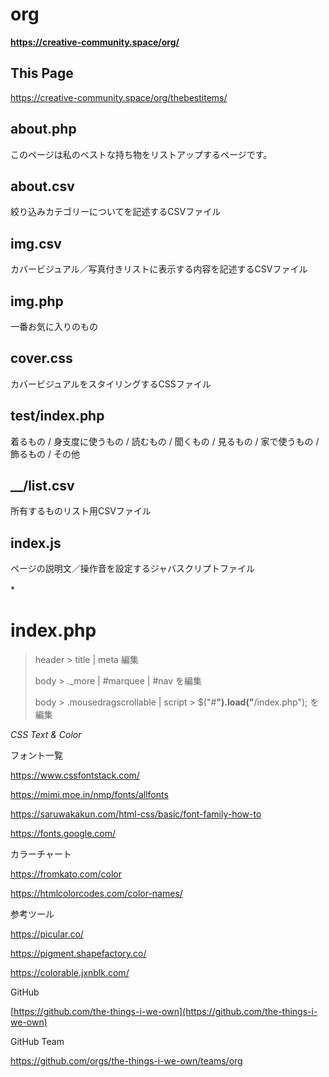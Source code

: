 # org
**https://creative-community.space/org/**

## This Page
https://creative-community.space/org/thebestitems/


## about.php
このページは私のベストな持ち物をリストアップするページです。
## about.csv
絞り込みカテゴリーについてを記述するCSVファイル
## img.csv
カバービジュアル／写真付きリストに表示する内容を記述するCSVファイル
## img.php
一番お気に入りのもの
## cover.css
カバービジュアルをスタイリングするCSSファイル
## test/index.php 
着るもの / 身支度に使うもの / 読むもの / 聞くもの / 見るもの / 家で使うもの / 飾るもの / その他
## __/list.csv
所有するものリスト用CSVファイル
## index.js
ページの説明文／操作音を設定するジャバスクリプトファイル

*　　


# index.php

> header > title | meta 編集
> 
> body > ._more | #marquee | #nav を編集
> 
> body > .mousedragscrollable | script > $("#__").load("__/index.php"); を編集
> 


*CSS Text & Color*

フォント一覧

https://www.cssfontstack.com/

https://mimi.moe.in/nmp/fonts/allfonts

https://saruwakakun.com/html-css/basic/font-family-how-to

https://fonts.google.com/


カラーチャート

https://fromkato.com/color

https://htmlcolorcodes.com/color-names/


参考ツール

https://picular.co/

https://pigment.shapefactory.co/

https://colorable.jxnblk.com/



GitHub

[https://github.com/the-things-i-we-own](https://github.com/the-things-i-we-own)


GitHub Team

https://github.com/orgs/the-things-i-we-own/teams/org
